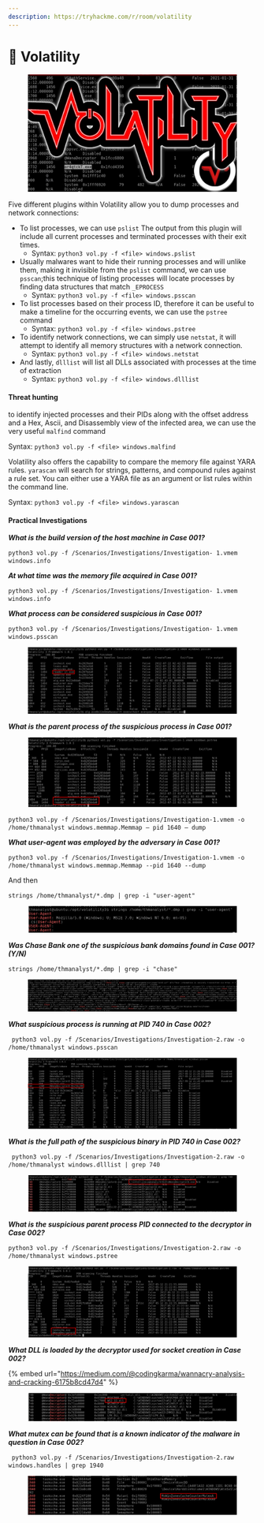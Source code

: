 ```yaml
---
description: https://tryhackme.com/r/room/volatility
---
```


# 🏐 Volatility

<figure><img src="../../../../.gitbook/assets/image (11) (1) (1) (1) (1) (1) (1) (1) (1) (1) (1) (1).png" alt=""><figcaption></figcaption></figure>

Five different plugins within Volatility allow you to dump processes and network connections:

* To list processes, we can use `pslist` The output from this plugin will include all current processes and terminated processes with their exit times.
  * Syntax: `python3 vol.py -f <file> windows.pslist`
* Usually malwares want to hide their running processes and will unlike them, making it invisible from the `pslist` command, we can use `psscan`;this technique of listing processes will locate processes by finding data structures that match `_EPROCESS`
  * Syntax: `python3 vol.py -f <file> windows.psscan`
* To list processes based on their process ID, therefore it can be useful to make a timeline for the occurring events, we can use the `pstree` command
  * Syntax: `python3 vol.py -f <file> windows.pstree`
* To identify network connections, we can simply use `netstat`, it will attempt to identify all memory structures with a network connection.
  * Syntax: `python3 vol.py -f <file> windows.netstat`
* And lastly, `dlllist` will list all DLLs associated with processes at the time of extraction
  * Syntax: `python3 vol.py -f <file> windows.dlllist`

#### Threat hunting

to identify injected processes and their PIDs along with the offset address and a Hex, Ascii, and Disassembly view of the infected area, we can use the very useful `malfind` command

Syntax: `python3 vol.py -f <file> windows.malfind`

Volatility also offers the capability to compare the memory file against YARA rules. `yarascan` will search for strings, patterns, and compound rules against a rule set. You can either use a YARA file as an argument or list rules within the command line.

Syntax: `python3 vol.py -f <file> windows.yarascan`

#### Practical Investigations

_**What is the build version of the host machine in Case 001?**_

```
python3 vol.py -f /Scenarios/Investigations/Investigation- 1.vmem windows.info
```

_**At what time was the memory file acquired in Case 001?**_

```
python3 vol.py -f /Scenarios/Investigations/Investigation- 1.vmem windows.info
```

_**What process can be considered suspicious in Case 001?**_

```
python3 vol.py -f /Scenarios/Investigations/Investigation- 1.vmem windows.psscan
```

<figure><img src="../../../../.gitbook/assets/image (12) (1) (1) (1) (1) (1) (1) (1) (1) (1).png" alt=""><figcaption></figcaption></figure>

_**What is the parent process of the suspicious process in Case 001?**_

<figure><img src="../../../../.gitbook/assets/image (13) (1) (1) (1) (1) (1) (1) (1) (1) (1).png" alt=""><figcaption></figcaption></figure>

```
python3 vol.py -f /Scenarios/Investigations/Investigation-1.vmem -o /home/thmanalyst windows.memmap.Memmap — pid 1640 — dump
```

_**What user-agent was employed by the adversary in Case 001?**_

```
python3 vol.py -f /Scenarios/Investigations/Investigation-1.vmem -o /home/thmanalyst windows.memmap.Memmap --pid 1640 --dump
```

And then&#x20;

```
strings /home/thmanalyst/*.dmp | grep -i "user-agent"
```

<figure><img src="../../../../.gitbook/assets/image (14) (1) (1) (1) (1) (1) (1).png" alt=""><figcaption></figcaption></figure>

_**Was Chase Bank one of the suspicious bank domains found in Case 001? (Y/N)**_

```
strings /home/thmanalyst/*.dmp | grep -i "chase"
```

<figure><img src="../../../../.gitbook/assets/image (15) (1) (1) (1) (1) (1) (1).png" alt=""><figcaption></figcaption></figure>

_**What suspicious process is running at PID 740 in Case 002?**_

```
 python3 vol.py -f /Scenarios/Investigations/Investigation-2.raw -o /home/thmanalyst windows.psscan
```

<figure><img src="../../../../.gitbook/assets/image (16) (1) (1) (1) (1) (1) (1).png" alt=""><figcaption></figcaption></figure>

_**What is the full path of the suspicious binary in PID 740 in Case 002?**_

```
 python3 vol.py -f /Scenarios/Investigations/Investigation-2.raw -o /home/thmanalyst windows.dlllist | grep 740
```

<figure><img src="../../../../.gitbook/assets/image (17) (1) (1) (1) (1).png" alt=""><figcaption></figcaption></figure>

_**What is the suspicious parent process PID connected to the decryptor in Case 002?**_

```
python3 vol.py -f /Scenarios/Investigations/Investigation-2.raw -o /home/thmanalyst windows.pstree
```

<figure><img src="../../../../.gitbook/assets/image (18) (1) (1).png" alt=""><figcaption></figcaption></figure>

_**What DLL is loaded by the decryptor used for socket creation in Case 002?**_

{% embed url="https://medium.com/@codingkarma/wannacry-analysis-and-cracking-6175b8cd47d4" %}

<figure><img src="../../../../.gitbook/assets/image (19) (1).png" alt=""><figcaption></figcaption></figure>

_**What mutex can be found that is a known indicator of the malware in question in Case 002?**_

```
 python3 vol.py -f /Scenarios/Investigations/Investigation-2.raw windows.handles | grep 1940
```

<figure><img src="../../../../.gitbook/assets/image (20) (1).png" alt=""><figcaption></figcaption></figure>
